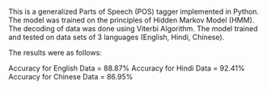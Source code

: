 This is a generalized Parts of Speech (POS) tagger implemented in Python.
The model was trained on the principles of Hidden Markov Model (HMM). The decoding of data was done using Viterbi Algorithm.
The model trained and tested on data sets of 3 languages (English, Hindi, Chinese). 

The results were as follows:

Accuracy for English Data = 88.87%
Accuracy for Hindi Data = 92.41%
Accuracy for Chinese Data = 86.95%
